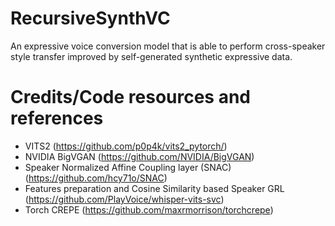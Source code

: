 # RecursiveSynthVC

An expressive voice conversion model that is able to perform cross-speaker style transfer improved by self-generated synthetic expressive data.

# Credits/Code resources and references
- VITS2 (https://github.com/p0p4k/vits2_pytorch/)
- NVIDIA BigVGAN (https://github.com/NVIDIA/BigVGAN)
- Speaker Normalized Affine Coupling layer (SNAC) (https://github.com/hcy71o/SNAC)
- Features preparation and Cosine Similarity based Speaker GRL (https://github.com/PlayVoice/whisper-vits-svc)
- Torch CREPE (https://github.com/maxrmorrison/torchcrepe)
